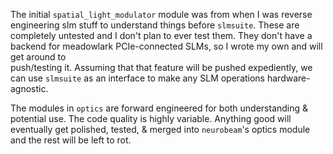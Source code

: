 

The initial `spatial_light_modulator` module was from when I was reverse engineering 
slm stuff to understand things before `slmsuite`. These are 
completely untested and I don't plan to ever test them. They don't have a backend for 
meadowlark PCIe-connected SLMs, so I wrote my own and will get around to  
push/testing it. Assuming that that feature will be pushed expediently, we can use 
`slmsuite` as an interface to make any SLM operations hardware-agnostic. 

The modules in `optics` are forward engineered for both understanding & potential 
use. The code quality is highly variable. Anything good will eventually get polished, 
tested, & merged into `neurobeam`'s optics module and the rest will be left to rot.

